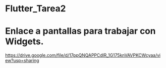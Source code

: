# Flutter_Tarea2

# Enlace a pantallas para trabajar con Widgets.  
https://drive.google.com/file/d/17ppQNQAPPCdIR_1G175knVAVPKCWcyaa/view?usp=sharing